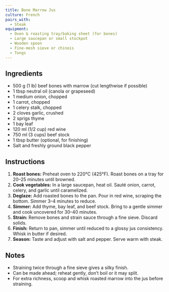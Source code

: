 ```yaml
---
title: Bone Marrow Jus
culture: French
pairs_with:
  - Steak
equipment:
  - Oven & roasting tray/baking sheet (for bones)
  - Large saucepan or small stockpot
  - Wooden spoon
  - Fine-mesh sieve or chinois
  - Tongs
---
```


## Ingredients
- 500 g (1 lb) beef bones with marrow (cut lengthwise if possible)
- 1 tbsp neutral oil (canola or grapeseed)
- 1 medium onion, chopped
- 1 carrot, chopped
- 1 celery stalk, chopped
- 2 cloves garlic, crushed
- 2 sprigs thyme
- 1 bay leaf
- 120 ml (1/2 cup) red wine
- 750 ml (3 cups) beef stock
- 1 tbsp butter (optional, for finishing)
- Salt and freshly ground black pepper

## Instructions
1. **Roast bones:** Preheat oven to 220°C (425°F). Roast bones on a tray for 20–25 minutes until browned.
2. **Cook vegetables:** In a large saucepan, heat oil. Sauté onion, carrot, celery, and garlic until caramelized.
3. **Deglaze:** Add roasted bones to the pan. Pour in red wine, scraping the bottom. Simmer 3–4 minutes to reduce.
4. **Simmer:** Add thyme, bay leaf, and beef stock. Bring to a gentle simmer and cook uncovered for 30–40 minutes.
5. **Strain:** Remove bones and strain sauce through a fine sieve. Discard solids.
6. **Finish:** Return to pan, simmer until reduced to a glossy jus consistency. Whisk in butter if desired.
7. **Season:** Taste and adjust with salt and pepper. Serve warm with steak.

## Notes
- Straining twice through a fine sieve gives a silky finish.  
- Can be made ahead; reheat gently, don’t boil or it may split.  
- For extra richness, scoop and whisk roasted marrow into the jus before straining.  
